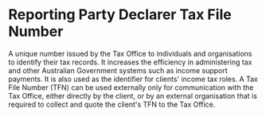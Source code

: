 # Reporting Party Declarer Tax File Number
A unique number issued by the Tax Office to individuals and organisations to identify their tax records. It increases the efficiency in administering tax and other Australian Government systems such as income support payments. It is also used as the identifier for clients' income tax roles. A Tax File Number (TFN) can be used externally only for communication with the Tax Office, either directly by the client, or by an external organisation that is required to collect and quote the client's TFN to the Tax Office.